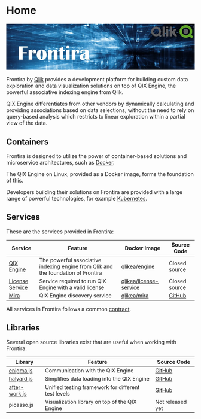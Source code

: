 # Home

![Frontira](./images/frontira-banner.jpg "Frontira")

Frontira by [Qlik](https://qlik.com) provides a development platform for building custom data exploration and data
visualization solutions on top of QIX Engine, the powerful associative indexing engine from Qlik.

QIX Engine differentiates from other vendors by dynamically calculating and providing associations based on data
selections, without the need to rely on query-based analysis which restricts to linear exploration within a partial view
of the data.

## Containers

Frontira is designed to utilize the power of container-based solutions and microservice architectures, such as
[Docker](https://docker.com).

The QIX Engine on Linux, provided as a Docker image, forms the foundation of this.

Developers building their solutions on Frontira are provided with a large range of powerful technologies, for example
[Kubernetes](https://kubernetes.io).

## Services

These are the services provided in Frontira:

| Service    | Feature | Docker Image | Source Code |
| ---------- | ------- | ------------ | ----------- |
| [QIX Engine](./docs/services/qix-engine/) | The powerful associative indexing engine from Qlik and the foundation of Frontira | [qlikea/engine](https://hub.docker.com/r/qlikea/engine) | Closed source |
| [License Service](./docs/services/license-service/) | Service required to run QIX Engine with a valid license | [qlikea/license-service](https://hub.docker.com/r/qlikea/license-service) | Closed source |
| [Mira](./docs/services/mira/) | QIX Engine discovery service | [qlikea/mira](https://hub.docker.com/r/qlikea/mira) | [GitHub](https://github.com/qlik-ea/mira) |

All services in Frontira follows a common [contract](./documentation/contract.md).

## Libraries

Several open source libraries exist that are useful when working with Frontira:

| Library | Feature | Source Code |
| ------- | ------- | ----------- |
| [enigma.js](https://github.com/qlik-oss/enigma.js/) | Communication with the QIX Engine | [GitHub](https://github.com/qlik-oss/enigma.js/) |
| [halyard.js](https://github.com/qlik-oss/halyard.js) | Simplifies data loading into the QIX Engine | [GitHub](https://github.com/qlik-oss/halyard.js) |
| [after-work.js](https://github.com/qlik-oss/after-work.js) | Unified testing framework for different test levels | [GitHub](https://github.com/qlik-oss/after-work.js) |
| picasso.js | Visualization library on top of the QIX Engine | Not released yet |
